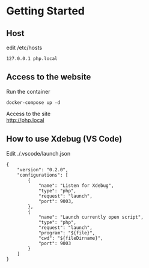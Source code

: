 # Getting Started

## Host
edit /etc/hosts
```
127.0.0.1 php.local
```

## Access to the website
Run the container

```
docker-compose up -d
```

Access to the site  
http://php.local

## How to use Xdebug (VS Code)
Edit ./.vscode/launch.json

```
{
    "version": "0.2.0",
    "configurations": [
        {
            "name": "Listen for Xdebug",
            "type": "php",
            "request": "launch",
            "port": 9003,
        },
        {
            "name": "Launch currently open script",
            "type": "php",
            "request": "launch",
            "program": "${file}",
            "cwd": "${fileDirname}",
            "port": 9003
        }
    ]
}
```